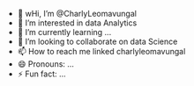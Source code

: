 - 👋 wHi, I’m @CharlyLeomavungal
- 👀 I’m interested in data Analytics
- 🌱 I’m currently learning ...
- 💞️ I’m looking to collaborate on data Science
- 📫 How to reach me linked charlyleomavungal
- 😄 Pronouns: ...
- ⚡ Fun fact: ...

<!---
CharlyLeomavungal/CharlyLeomavungal is a ✨ special ✨ repository because its `README.md` (this file) appears on your GitHub profile.
You can click the Preview link to take a look at your changes.
--->
